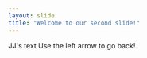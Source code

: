 ```yaml
---
layout: slide
title: "Welcome to our second slide!"
---
```

JJ's text
Use the left arrow to go back!
